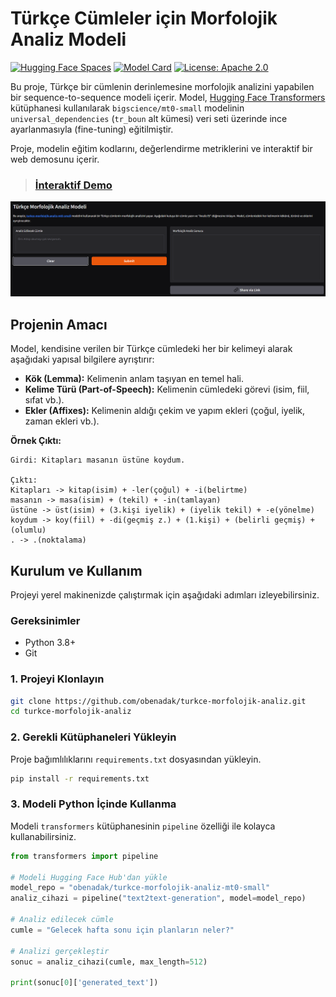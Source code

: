# Türkçe Cümleler için Morfolojik Analiz Modeli

[![Hugging Face Spaces](https://img.shields.io/badge/%F0%9F%A4%97%20Hugging%20Face-Spaces-yellow)](https://huggingface.co/spaces/obenadak/turkce-morfolojik-analiz)
[![Model Card](https://img.shields.io/badge/%F0%9F%A4%97%20Model-turkce--morfolojik--analiz-blue)](https://huggingface.co/obenadak/turkce-morfolojik-analiz-mt0-small)
[![License: Apache 2.0](https://img.shields.io/badge/License-Apache_2.0-blue.svg)](https://opensource.org/licenses/Apache-2.0)

Bu proje, Türkçe bir cümlenin derinlemesine morfolojik analizini yapabilen bir sequence-to-sequence modeli içerir. Model, [Hugging Face Transformers](https://github.com/huggingface/transformers) kütüphanesi kullanılarak `bigscience/mt0-small` modelinin `universal_dependencies` (`tr_boun` alt kümesi) veri seti üzerinde ince ayarlanmasıyla (fine-tuning) eğitilmiştir.

Proje, modelin eğitim kodlarını, değerlendirme metriklerini ve interaktif bir web demosunu içerir.

> ### **[İnteraktif Demo](https://huggingface.co/spaces/obenadak/turkce-morfolojik-analiz)**
![Gradio Arayüzü Demosu](screenshots/image.png)

## Projenin Amacı

Model, kendisine verilen bir Türkçe cümledeki her bir kelimeyi alarak aşağıdaki yapısal bilgilere ayrıştırır:
- **Kök (Lemma):** Kelimenin anlam taşıyan en temel hali.
- **Kelime Türü (Part-of-Speech):** Kelimenin cümledeki görevi (isim, fiil, sıfat vb.).
- **Ekler (Affixes):** Kelimenin aldığı çekim ve yapım ekleri (çoğul, iyelik, zaman ekleri vb.).

**Örnek Çıktı:**
```
Girdi: Kitapları masanın üstüne koydum.

Çıktı:
Kitapları -> kitap(isim) + -ler(çoğul) + -i(belirtme)
masanın -> masa(isim) + (tekil) + -in(tamlayan)
üstüne -> üst(isim) + (3.kişi iyelik) + (iyelik tekil) + -e(yönelme)
koydum -> koy(fiil) + -di(geçmiş z.) + (1.kişi) + (belirli geçmiş) + (olumlu)
. -> .(noktalama)
```

## Kurulum ve Kullanım

Projeyi yerel makinenizde çalıştırmak için aşağıdaki adımları izleyebilirsiniz.

### Gereksinimler
- Python 3.8+
- Git

### 1. Projeyi Klonlayın

```bash
git clone https://github.com/obenadak/turkce-morfolojik-analiz.git
cd turkce-morfolojik-analiz
```

### 2. Gerekli Kütüphaneleri Yükleyin

Proje bağımlılıklarını `requirements.txt` dosyasından yükleyin.

```bash
pip install -r requirements.txt
```

### 3. Modeli Python İçinde Kullanma

Modeli `transformers` kütüphanesinin `pipeline` özelliği ile kolayca kullanabilirsiniz.

```python
from transformers import pipeline

# Modeli Hugging Face Hub'dan yükle
model_repo = "obenadak/turkce-morfolojik-analiz-mt0-small"
analiz_cihazi = pipeline("text2text-generation", model=model_repo)

# Analiz edilecek cümle
cumle = "Gelecek hafta sonu için planların neler?"

# Analizi gerçekleştir
sonuc = analiz_cihazi(cumle, max_length=512)

print(sonuc[0]['generated_text'])
```
